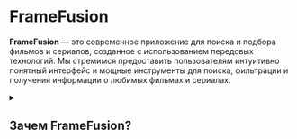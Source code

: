 # FrameFusion

**FrameFusion** — это современное приложение для поиска и подбора фильмов и сериалов, созданное с использованием передовых технологий. Мы стремимся предоставить пользователям интуитивно понятный интерфейс и мощные инструменты для поиска, фильтрации и получения информации о любимых фильмах и сериалах.

<details>
<summary>

## Зачем FrameFusion?

</summary>

В мире, где контент доступен в изобилии, пользователям становится все сложнее находить именно то, что они хотят посмотреть. FrameFusion решает эту проблему, предлагая:

- **Умный поиск**: Используйте мощный поиск по названию, чтобы быстро находить интересующие вас фильмы и сериалы.
- **Персонализированные рекомендации**: Получайте рекомендации на основе ваших предпочтений.
- **Интуитивно понятный интерфейс**: Легкий и современный дизайн, который делает навигацию по приложению простой и приятной.
- **Избранное**: Добавляйте фильмы, сериалы и актеров в избранное, чтобы быстро возвращаться к ним позже.

<details>
<summary>
  
## Особенности

</summary>

- **Мгновенный доступ к информации**: Получайте актуальные данные о фильмах и сериалах, включая описание, актерский состав и постеры.
- **Интеграция с популярными API**: FrameFusion использует KinopoiskAPI, для получения самой свежей информации о контенте.
- **Поддержка нескольких языков**: FrameFusion доступен на нескольких языках, что делает его доступным для широкой аудитории.

## Скриншоты

<div style="display: flex; flex-wrap: wrap; justify-content: space-between;">
    <img src="OnboardingScreen.png" alt="Онбординг" width="30%" />
    <img src="OnboardingScreen2.png" alt="Первичный выбор жанров" width="30%" />
    <img src="HomeScreen.png" alt="Экран "Домой"" width="30%" />
    <img src="ItemDetails.png" alt="Детальная информация о фильме/сериале" width="30%" />
    <img src="ActorDetailsScreen.png" alt="Детальная информация об актере" width="30%" />
    <img src="SearchScreen.png" alt="Экран "Поиск" с топ-10" width="30%" />
    <img src="SearchScreen2.png" alt="Экран "Поиск"" width="30%" />
    <img src="Profile.png" alt="Профиль" width="30%" />
    <img src="Profile1.png" alt="Выбор жанров (больше)" width="30%" />
    <img src="Profile2.png" alt="Просмотр избранных фильмов" width="30%" />
</div>

<details>
<summary>
  
## Установка

</summary>

Чтобы установить FrameFusion, выполните следующие шаги:

Клонируйте репозиторий:
```
git clone https://github.com/yourusername/FrameFusion.git
```
